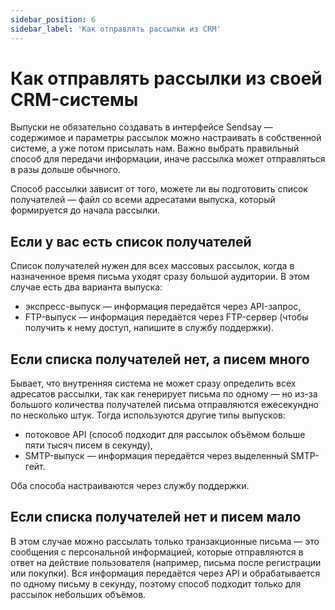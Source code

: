 ```yaml
---
sidebar_position: 6
sidebar_label: 'Как отправлять рассылки из CRM'
---
```


# Как отправлять рассылки из своей CRM-системы

Выпуски не обязательно создавать в интерфейсе Sendsay — содержимое и параметры рассылок можно настраивать в собственной системе, а уже потом присылать нам. Важно выбрать правильный способ для передачи информации, иначе рассылка может отправляться в разы дольше обычного.

Способ рассылки зависит от того, можете ли вы подготовить список получателей — файл со всеми адресатами выпуска, который формируется до начала рассылки.

## Если у вас есть список получателей

Список получателей нужен для всех массовых рассылок, когда в назначенное время письма уходят сразу большой аудитории. В этом случае есть два варианта выпуска:

- экспресс-выпуск — информация передаётся через API-запрос,
- FTP-выпуск — информация передаётся через FTP-сервер (чтобы получить к нему доступ, напишите в службу поддержки).

## Если списка получателей нет, а писем много

Бывает, что внутренняя система не может сразу определить всех адресатов рассылки, так как генерирует письма по одному — но из-за большого количества получателей письма отправляются ежесекундно по несколько штук. Тогда используются другие типы выпусков:

- потоковое API (способ подходит для рассылок объёмом больше пяти тысяч писем в секунду),
- SMTP-выпуск — информация передаётся через выделенный SMTP-гейт.

Оба способа настраиваются через службу поддержки.

## Если списка получателей нет и писем мало

В этом случае можно рассылать только транзакционные письма — это сообщения с персональной информацией, которые отправляются в ответ на действие пользователя (например, письма после регистрации или покупки). Вся информация передаётся через API и обрабатывается по одному письму в секунду, поэтому способ подходит только для рассылок небольших объёмов.
